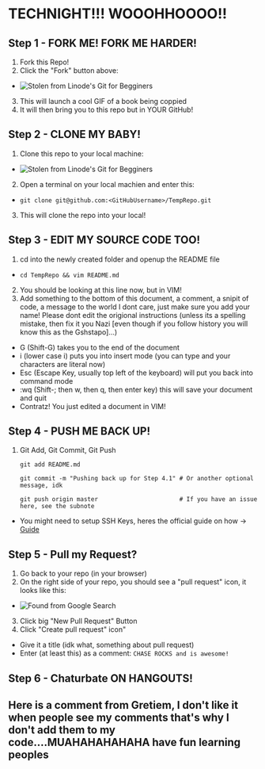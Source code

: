 # TECHNIGHT!!! WOOOHHOOOO!!

## Step 1 - FORK ME! FORK ME HARDER!

1. Fork this Repo!
2. Click the "Fork" button above:  
 * ![Stolen from Linode's Git for Begginers][GHFork]
3. This will launch a cool GIF of a book being coppied
4. It will then bring you to this repo but in YOUR GitHub!

## Step 2 - CLONE MY BABY!

1. Clone this repo to your local machine:  
 * ![Stolen from Linode's Git for Begginers][GHClone]
2. Open a terminal on your local machien and enter this:  
 *  `git clone git@github.com:<GitHubUsername>/TempRepo.git`
3. This will clone the repo into your local!

## Step 3 - EDIT MY SOURCE CODE TOO!

1. cd into the newly created folder and openup the README file
 * `cd TempRepo && vim README.md`
2. You should be looking at this line now, but in VIM!
3. Add something to the bottom of this document, a comment, a snipit of code, a message to the world I dont care, just make sure you add your name! Please dont edit the origional instructions (unless its a spelling mistake, then fix it you  Nazi [even though if you follow history you will know this as the Gshstapo]...)  
 * G (Shift-G) takes you to the end of the document  
 * i (lower case i) puts you into insert mode (you can type and your characters are literal now)  
 * Esc (Escape Key, usually top left of the keyboard) will put you back into command mode  
 * :wq (Shift-; then w, then q, then enter key) this will save your document and quit  
 * Contratz! You just edited a document in VIM!  

## Step 4 - PUSH ME BACK UP!

1. Git Add, Git Commit, Git Push  
   ```
   git add README.md  

   git commit -m "Pushing back up for Step 4.1" # Or another optional message, idk  

   git push origin master                       # If you have an issue here, see the subnote  

   ```
 * You might need to setup SSH Keys, heres the official guide on how -> [Guide][GHGuide]

## Step 5 - Pull my Request?

1. Go back to your repo (in your browser)
2. On the right side of your repo, you should see a "pull request" icon, it looks like this:  
 * ![Found from Google Search][GHPullReq]
3. Click big "New Pull Request" Button
4. Click "Create pull request" icon"
 * Give it a title (idk what, something about pull request)
 * Enter (at least this) as a comment: `CHASE ROCKS and is awesome!`

## Step 6 - Chaturbate ON HANGOUTS!

[GHFork]:    https://www.linode.com/docs/assets/github-fork.png
[GHClone]:   https://www.linode.com/docs/assets/github-clone-arrow.png
[EasterEgg]: https://www.youtube.com/watch?v=fCVHpnixj88
[GHGuide]:   https://help.github.com/articles/generating-ssh-keys/
[Another]:   http://nokith.com
[GHPullReq]: https://cdn0.iconfinder.com/data/icons/octicons/1024/git-pull-request-48.png







## Here is a comment from Gretiem, I don't like it when people see my comments that's why I don't add them to my code....MUAHAHAHAHAHA have fun learning peoples
